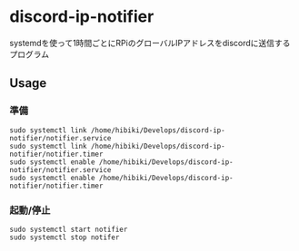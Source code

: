 # discord-ip-notifier

systemdを使って1時間ごとにRPiのグローバルIPアドレスをdiscordに送信するプログラム

## Usage

### 準備

```shell
sudo systemctl link /home/hibiki/Develops/discord-ip-notifier/notifier.service
sudo systemctl link /home/hibiki/Develops/discord-ip-notifier/notifier.timer
sudo systemctl enable /home/hibiki/Develops/discord-ip-notifier/notifier.service
sudo systemctl enable /home/hibiki/Develops/discord-ip-notifier/notifier.timer
```

### 起動/停止

```shell
sudo systemctl start notifier
sudo systemctl stop notifer
```
